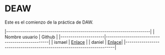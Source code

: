 # DEAW

Este es el comienzo de la práctica de DAW.

|------------------------------------------------------------------------|
| Nombre usuario       | Github                                          |
|----------------------|-------------------------------------------------|
| ismael               | [Enlace](https://github.com/BL4CKSNK/DEAW.git)  |
| daniel               | [Enlace](https://github.com/DramferDAW/DEAW.git)|
|------------------------------------------------------------------------|
